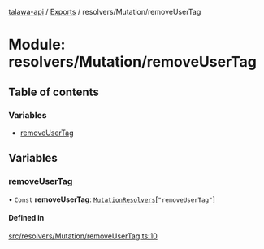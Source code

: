 [talawa-api](../README.md) / [Exports](../modules.md) / resolvers/Mutation/removeUserTag

# Module: resolvers/Mutation/removeUserTag

## Table of contents

### Variables

- [removeUserTag](resolvers_Mutation_removeUserTag.md#removeusertag)

## Variables

### removeUserTag

• `Const` **removeUserTag**: [`MutationResolvers`](types_generatedGraphQLTypes.md#mutationresolvers)[``"removeUserTag"``]

#### Defined in

[src/resolvers/Mutation/removeUserTag.ts:10](https://github.com/PalisadoesFoundation/talawa-api/blob/515781e/src/resolvers/Mutation/removeUserTag.ts#L10)
